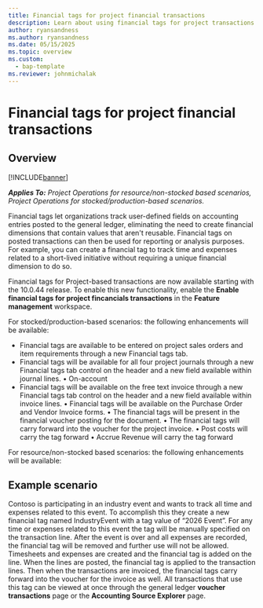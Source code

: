```yaml
---
title: Financial tags for project financial transactions
description: Learn about using financial tags for project transactions
author: ryansandness
ms.author: ryansandness
ms.date: 05/15/2025
ms.topic: overview
ms.custom: 
  - bap-template
ms.reviewer: johnmichalak
---
```


# Financial tags for project financial transactions

## Overview

[!INCLUDE[banner](../includes/banner.md)]

_**Applies To:** Project Operations for resource/non-stocked based scenarios, Project Operations for stocked/production-based scenarios._


Financial tags let organizations track user-defined fields on accounting entries posted to the general ledger, eliminating the need to create financial dimensions that contain values that aren't reusable. Financial tags on posted transactions can then be used for reporting or analysis purposes. For example, you can create a financial tag to track time and expenses related to a short-lived initiative without requiring a unique financial dimension to do so.

Financial tags for Project-based transactions are now available starting with the 10.0.44 release. To enable this new functionality, enable the **Enable financial tags for project fincancials transactions** in the **Feature management** workspace.

For stocked/production-based scenarios: the following enhancements will be available:

- Financial tags are available to be entered on project sales orders and item requirements through a new Financial tags tab.
- Financial tags will be available for all four project journals through a new Financial tags tab control on the header and a new field available within journal lines.
•	On-account
- Financial tags will be available on the free text invoice through a new Financial tags tab control on the header and a new field available within invoice lines.
•	Financial tags will be available on the Purchase Order and Vendor Invoice forms. 
•	The financial tags will be present in the financial voucher posting for the document. 
•	The financial tags will carry forward into the voucher for the project invoice. 
•	Post costs will carry the tag forward
•	Accrue Revenue will carry the tag forward


For resource/non-stocked based scenarios: the following enhancements will be available:

## Example scenario

Contoso is participating in an industry event and wants to track all  time and expenses related to this event. To accomplish this they create a new financial tag named IndustryEvent with a tag value of “2026 Event”. For any time or expenses related to this event the tag will be manually specified on the transaction line. After the event is over and all expenses are recorded, the financial tag will be removed and further use will not be allowed.
Timesheets and expenses are created and the financial tag is added on the line. When the lines are posted, the financial tag is applied to the transaction lines. Then when the transactions are invoiced, the financial tags carry forward into the voucher for the invoice as well. All transactions that use this tag can be viewed at once through the general ledger **voucher transactions** page or the **Accounting Source Explorer** page.
